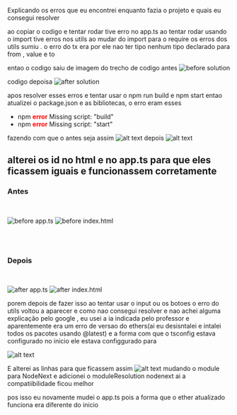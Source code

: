 <p>Explicando os erros que eu encontrei enquanto fazia o projeto e quais eu consegui resolver</p>

ao copiar o codigo e tentar rodar tive erro no app.ts ao tentar rodar usando o import tive erros nos utils ao mudar do import para o require os erros dos utils sumiu .
o erro do tx era por ele nao ter tipo nenhum tipo declarado para from , value e to

entao o codigo saiu de imagem do trecho de codigo antes
![before solution](img/image-1.png)

codigo depoisa
![after solution](img/image-2.png)

apos resolver esses erros e tentar usar o npm run build e npm start entao atualizei o package.json e as bibliotecas,
o erro eram esses

<ul>
<li>npm <strong style="color:red;">error</strong> Missing script: "build"</li>
<li>npm <strong style="color:red;">error</strong> Missing script: "start"</li>
</ul>

fazendo com que o antes seja assim
![alt text](img/image-3.png)
depois
![alt text](img/image-4.png)

<h2>alterei os id no html e no app.ts para que eles ficassem iguais e funcionassem corretamente</h2>


<h3>Antes</h3>
<br>
<div style="display:flex; justify-content:;space-beetwen;">

![before app.ts](img/image-5.png)
![before index.html](img/image-6.png)

</div>
<br>
<br>
<h3>Depois</h3>
<br>
<div style="display:flex; justify-content:;space-beetwen;">

![after app.ts](img/image-7.png)
![after index.html](img/image-7.png)

</div>
porem depois de fazer isso ao tentar usar o input ou os botoes o erro do utils voltou a aparecer e como nao consegui resolver e nao achei alguma explicação pelo google , eu usei a ia indicada pelo professor 
e aparentemente era um erro de versao do ethers(ai eu desisntalei e intalei todos os pacotes usando @latest) e a forma com que o tsconfig estava configurado no inicio ele estava configgurado para 

![alt text](img/image-8.png)

E alterei as linhas para que ficassem assim
![alt text](img/image-9.png)
mudando o module para NodeNext e adicionei o  moduleResolution nodenext ai a compatiibilidade ficou melhor 

pos isso eu novamente mudei o app.ts pois a forma que o ether atualizado funciona era diferente do inicio 